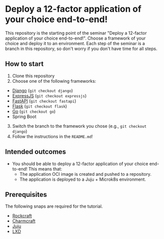 # Deploy a 12-factor application of your choice end-to-end!

This repository is the starting point of the seminar "Deploy a 12-factor application of your
choice end-to-end!". Choose a framework of your choice and deploy it to an environment. Each step
of the seminar is a branch in this repository, so don't worry if you don't have time for all steps.

## How to start

1. Clone this repository
2. Choose one of the following frameworks:
  - [Django](https://github.com/yanksyoon/hello-ubucon/tree/django) (`git checkout django`)
  - [ExpressJS](https://github.com/yanksyoon/hello-ubucon/tree/expressjs) (`git checkout expressjs`)
  - [FastAPI](https://github.com/yanksyoon/hello-ubucon/tree/fastapi) (`git checkout fastapi`)
  - [Flask](https://github.com/yanksyoon/hello-ubucon/tree/flask) (`git checkout flask`)
  - [Go](https://github.com/yanksyoon/hello-ubucon/tree/go) (`git checkout go`)
  - Spring Boot
3. Switch the branch to the framework you chose (e.g., `git checkout django`)
4. Follow the instructions in the `README.md`!

## Intended outcomes

- You should be able to deploy a 12-factor application of your choice end-to-end! This means that:
  - The application OCI image is created and pushed to a repository.
  - The application is deployed to a Juju + Microk8s environment.

## Prerequisites

The following snaps are required for the tutorial.

- [Rockcraft](https://snapcraft.io/rockcraft)
- [Charmcraft](https://snapcraft.io/charmcraft)
- [Juju](https://snapcraft.io/juju)
- [LXD](https://snapcraft.io/lxd)

